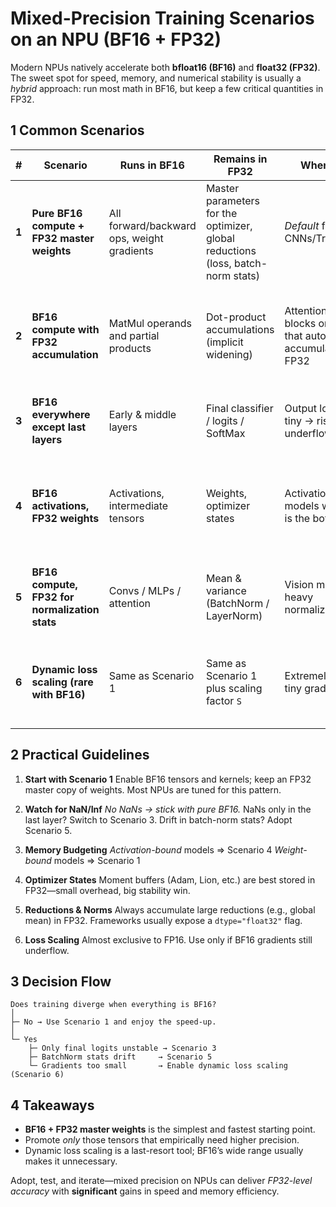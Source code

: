 # Mixed-Precision Training Scenarios on an NPU (BF16 + FP32)

Modern NPUs natively accelerate both **bfloat16 (BF16)** and **float32 (FP32)**.
The sweet spot for speed, memory, and numerical stability is usually a _hybrid_ approach: run most math in BF16, but keep a few critical quantities in FP32.

## 1 Common Scenarios

| #     | Scenario                                       | Runs in **BF16**                           | Remains in **FP32**                                                             | When to Use                                                    | Key Points                                                    |
| ----- | ---------------------------------------------- | ------------------------------------------ | ------------------------------------------------------------------------------- | -------------------------------------------------------------- | ------------------------------------------------------------- |
| **1** | **Pure BF16 compute + FP32 master weights**    | All forward/backward ops, weight gradients | Master parameters for the optimizer, global reductions (loss, batch-norm stats) | _Default_ for CNNs/Transformers                                | Fastest path; usually no loss scaling needed.                 |
| **2** | **BF16 compute with FP32 accumulation**        | MatMul operands and partial products       | Dot-product accumulations (implicit widening)                                   | Attention/MLP blocks on hardware that auto-accumulates to FP32 | Accuracy close to FP32 while keeping BF16 memory footprint.   |
| **3** | **BF16 everywhere except last layers**         | Early & middle layers                      | Final classifier / logits / SoftMax                                             | Output logits are tiny → risk of underflow                     | Toggle final `n` layers to FP32 only.                         |
| **4** | **BF16 activations, FP32 weights**             | Activations, intermediate tensors          | Weights, optimizer states                                                       | Activation-heavy models where RAM is the bottleneck            | Cuts activation memory in half without touching weight maths. |
| **5** | **BF16 compute, FP32 for normalization stats** | Convs / MLPs / attention                   | Mean & variance (BatchNorm / LayerNorm)                                         | Vision models with heavy normalization                         | Stats are tiny; FP32 cost negligible, stability gained.       |
| **6** | **Dynamic loss scaling (rare with BF16)**      | Same as Scenario 1                         | Same as Scenario 1 plus scaling factor `S`                                      | Extremely sparse or tiny gradients                             | BF16 usually avoids scaling, but keep a hook ready.           |

## 2 Practical Guidelines

1. **Start with Scenario 1**
   Enable BF16 tensors and kernels; keep an FP32 master copy of weights. Most NPUs are tuned for this pattern.

2. **Watch for NaN/Inf**
   _No NaNs → stick with pure BF16._
   NaNs only in the last layer? Switch to Scenario 3.
   Drift in batch-norm stats? Adopt Scenario 5.

3. **Memory Budgeting**
   _Activation-bound_ models ⇒ Scenario 4
   _Weight-bound_ models ⇒ Scenario 1

4. **Optimizer States**
   Moment buffers (Adam, Lion, etc.) are best stored in FP32—small overhead, big stability win.

5. **Reductions & Norms**
   Always accumulate large reductions (e.g., global mean) in FP32. Frameworks usually expose a `dtype="float32"` flag.

6. **Loss Scaling**
   Almost exclusive to FP16. Use only if BF16 gradients still underflow.

## 3 Decision Flow

```text
Does training diverge when everything is BF16?
│
├─ No → Use Scenario 1 and enjoy the speed-up.
│
└─ Yes
    ├─ Only final logits unstable → Scenario 3
    ├─ BatchNorm stats drift     → Scenario 5
    └─ Gradients too small       → Enable dynamic loss scaling (Scenario 6)
```

## 4 Takeaways

- **BF16 + FP32 master weights** is the simplest and fastest starting point.
- Promote _only_ those tensors that empirically need higher precision.
- Dynamic loss scaling is a last-resort tool; BF16’s wide range usually makes it unnecessary.

Adopt, test, and iterate—mixed precision on NPUs can deliver _FP32-level accuracy_ with **significant** gains in speed and memory efficiency.
